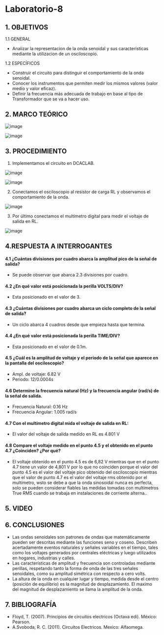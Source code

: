 # Laboratorio-8
## 1. OBJETIVOS
   1.1 GENERAL
   * Analizar la representacion de la onda senoidal y sus características mediante la utilizacion de un osciloscopio.
   
   1.2 ESPECÍFICOS   
   
   * Construir el circuito para distinguir el comportamiento de la onda senoidal.
   * Conocer los instrumentos que permiten medir los mismos valores (valor medio y valor eficaz).
   * Definir la frecuencia más adecuada de trabajo en base al tipo de Transformador que se va a hacer uso.
   
## 2. MARCO TEÓRICO

![image](https://user-images.githubusercontent.com/93666408/154055814-5cc5c4d9-4774-4984-a204-5ee4331d9338.png)

![image](https://user-images.githubusercontent.com/93666408/154057929-2e3cd9c9-0d50-4241-beeb-173117b37066.png)



## 3. PROCEDIMIENTO

1. Implementamos el circuito en DCACLAB.

![image](https://user-images.githubusercontent.com/93681159/153960943-8e673a54-bad9-42ad-9a10-b821de6f2300.png)


![image](https://user-images.githubusercontent.com/93681159/153960744-60856469-a360-4643-816a-f01e6fc3b74b.png)

2. Conectamos el osciloscopio al resistor de carga RL y observamos el comportamiento de la onda. 

![image](https://user-images.githubusercontent.com/93681159/153937968-20f0a53f-2fd8-42da-b204-c7c271529bb0.png)

3. Por último conectamos el multímetro digital para medir el voltaje de salida en RL.

![image](https://user-images.githubusercontent.com/93681159/153962104-aee579b8-d299-4838-bab9-c95c4252341a.png)

## 4.RESPUESTA A INTERROGANTES 
#### 4.1 ¿Cuántas divisiones por cuadro abarca la amplitud pico de la señal de salida?
* Se puede observar que abarca 2.3 divisiones por cuadro.
#### 4.2 ¿En qué valor está posicionada la perilla VOLTS/DIV?
* Esta posicionado en el valor de 3.
#### 4.3 ¿Cuántas divisiones por cuadro abarca un ciclo completo de la señal de salida?
* Un ciclo abarca 4 cuadros desde que empieza hasta que termina.
#### 4.4 ¿En qué valor está posicionada la perilla TIME/DIV?
* Esta posicionado en el valor de 0.1m.
#### 4.5 ¿Cuál es la amplitud de voltaje y el periodo de la señal que aparece en la pantalla del osciloscopio?
* Ampl. de voltaje: 6.82 V
* Periodo: 12/0.0004s
#### 4.6 Determine la frecuencia natural (Hz) y la frecuencia angular (rad/s) de la señal de salida.
* Frecuencia Natural: 0.16 Hz 
* Frecuencia Angular: 1.005 rad/s
#### 4.7 Con el multímetro digital mida el voltaje de salida en RL:
* El valor del voltaje de salida medido en RL es 4.801 V 
#### 4.8 Compare el voltaje medido en el punto 4.5 y el obtenido en el punto 4.7 ¿Coinciden? ¿Por qué?
* El voltaje obtenido en el punto 4.5 es de 6,82 V mientras que en el punto 4.7 tiene un valor de 4,801 V por lo que no coinciden porque el valor del punto 4.5 es el valor del voltaje pico obtenido del osciloscopio mientras que el valor de punto 4.7 es el valor del voltaje rms obtenido por el multímetro, wsto se debe a que la onda sinosoidal nunca es perfecta, solo se pueden considerar fiables las medidas tomadas con multímetros True RMS cuando se trabaja en instalaciones de corriente alterna..

## 5. VIDEO

## 6. CONCLUSIONES
* Las ondas senoidales son patrones de ondas que matemáticamente pueden ser descritas mediante las funciones seno y coseno. Describen acertadamente eventos naturales y señales variables en el tiempo, tales como los voltajes generados por centrales eléctricas y luego utilizados en hogares, industrias y calles.
* Las características de amplitud y frecuencia son controladas mediante perillas, respetando tanto la forma de onda de las tres señales senoidales, como su amplitud simétrica con respecto a cero volts.
* La altura de la onda en cualquier lugar y tiempo, medida desde el centro (posición de equilibrio) es la magnitud de desplazamiento. El maximo del magnitud de desplazamiento se llama la amplitud de la onda.

## 7. BIBLIOGRAFÍA 
* Floyd, T. (2007). Principios de circuitos electricos (Octava edi). México: Pearson.
* A.Svoboda, R. C. (2011). Circuitos Electricos. Mexico: Alfaomega.
